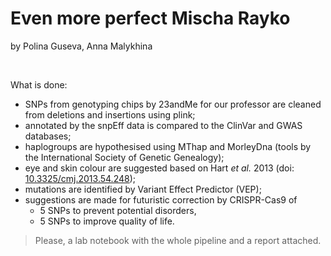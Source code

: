 # Even more perfect Mischa Rayko
by Polina Guseva, Anna Malykhina

<br />

What is done: 
  - SNPs from genotyping chips by 23andMe for our professor are cleaned from deletions and insertions using plink;
  - annotated by the snpEff data is compared to the ClinVar and GWAS databases;
  - haplogroups are hypothesised using MThap and MorleyDna (tools by the International Society of Genetic Genealogy);
  - eye and skin colour are suggested based on Hart _et al._ 2013 (doi: [10.3325/cmj.2013.54.248](https://doi.org/10.3325%2Fcmj.2013.54.248));
  - mutations are identified by Variant Effect Predictor (VEP);
  - suggestions are made for futuristic correction by CRISPR-Cas9 of 
    * 5 SNPs to prevent potential disorders,
    * 5 SNPs to improve quality of life.

> Please, a lab notebook with the whole pipeline and a report attached.
